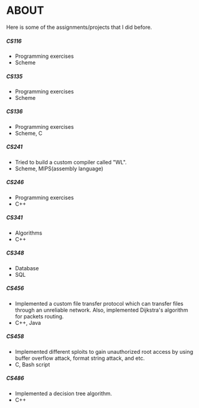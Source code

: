 ABOUT
=====

Here is some of the assignments/projects that I did before.

##### CS116
+ Programming exercises
+ Scheme

##### CS135
+ Programming exercises
+ Scheme

##### CS136
+ Programming exercises
+ Scheme, C

##### CS241
+ Tried to build a custom compiler called "WL".
+ Scheme, MIPS(assembly language)

##### CS246
+ Programming exercises
+ C++

##### CS341
+ Algorithms
+ C++

##### CS348
+ Database
+ SQL

##### CS456
+ Implemented a custom file transfer protocol which can transfer files through an unreliable network. Also, implemented Dijkstra's algorithm for packets routing.
+ C++, Java

##### CS458
+ Implemented different sploits to gain unauthorized root access by using buffer overflow attack, format string attack, and etc.
+ C, Bash script

##### CS486
+ Implemented a decision tree algorithm.
+ C++